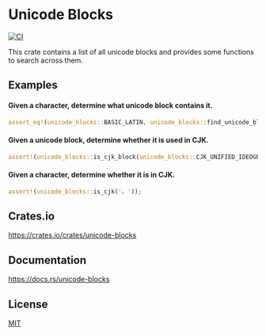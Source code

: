 Unicode Blocks
====================

[![CI](https://github.com/magiclen/unicode-blocks/actions/workflows/ci.yml/badge.svg)](https://github.com/magiclen/unicode-blocks/actions/workflows/ci.yml)

This crate contains a list of all unicode blocks and provides some functions to search across them.

## Examples

#### Given a character, determine what unicode block contains it.

```rust
assert_eq!(unicode_blocks::BASIC_LATIN, unicode_blocks::find_unicode_block('A').unwrap());
```

#### Given a unicode block, determine whether it is used in CJK.

```rust
assert!(unicode_blocks::is_cjk_block(unicode_blocks::CJK_UNIFIED_IDEOGRAPHS));
```

#### Given a character, determine whether it is in CJK.

```rust
assert!(unicode_blocks::is_cjk('。'));
```

## Crates.io

https://crates.io/crates/unicode-blocks

## Documentation

https://docs.rs/unicode-blocks

## License

[MIT](LICENSE)